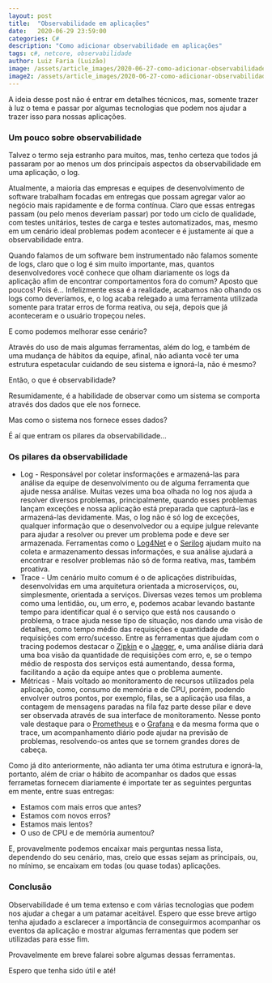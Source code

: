 ```yaml
---
layout: post
title:  "Observabilidade em aplicações"
date:   2020-06-29 23:59:00
categories: C#
description: "Como adicionar observabilidade em aplicações"
tags: c#, netcore, observabilidade
author: Luiz Faria (Luizão)
image: /assets/article_images/2020-06-27-como-adicionar-observabilidade-em-aplicacoes/background_1920.jpg
image2: /assets/article_images/2020-06-27-como-adicionar-observabilidade-em-aplicacoes/background_1920.jpg
---
```


A ideia desse post não é entrar em detalhes técnicos, mas, somente trazer à luz o tema e passar por algumas tecnologias que podem nos ajudar a trazer isso para nossas aplicações.

<h3>Um pouco sobre observabilidade</h3>

Talvez o termo seja estranho para muitos, mas, tenho certeza que todos já passaram por ao menos um dos principais aspectos da observabilidade em uma aplicação, o log. 

Atualmente, a maioria das empresas e equipes de desenvolvimento de software trabalham focadas em entregas que possam agregar valor ao negócio mais rapidamente e de forma contínua. Claro que essas entregas passam (ou pelo menos deveriam passar) por todo um ciclo de qualidade, com testes unitários, testes de carga e testes automatizados, mas, mesmo em um cenário ideal problemas podem acontecer e é justamente aí que a observabilidade entra. 

Quando falamos de um software bem instrumentado não falamos somente de logs, claro que o log é sim muito importante, mas, quantos desenvolvedores você conhece que olham diariamente os logs da aplicação afim de encontrar comportamentos fora do comum? Aposto que poucos! Pois é... Infelizmente essa é a realidade, acabamos não olhando os logs como deveríamos, e, o log acaba relegado a uma ferramenta utilizada somente para tratar erros de forma reativa, ou seja, depois que já aconteceram e o usuário tropeçou neles. 

E como podemos melhorar esse cenário?

Através do uso de mais algumas ferramentas, além do log, e também de uma mudança de hábitos da equipe, afinal, não adianta você ter uma estrutura espetacular cuidando de seu sistema e ignorá-la, não é mesmo?

Então, o que é observabilidade?

Resumidamente, é a habilidade de observar como um sistema se comporta através dos dados que ele nos fornece.

Mas como o sistema nos fornece esses dados?

É aí que entram os pilares da observabilidade...

<h3>Os pilares da observabilidade</h3>

<ul>
<li>Log - Responsável por coletar insformações e armazená-las para análise da equipe de desenvolvimento ou de alguma ferramenta que ajude nessa análise. Muitas vezes uma boa olhada no log nos ajuda a resolver diversos problemas, principalmente, quando esses problemas lançam exceções e nossa aplicação está preparada que capturá-las e armazená-las devidamente. Mas, o log não é só log de exceções, qualquer informação que o desenvolvedor ou a equipe julgue relevante para ajudar a resolver ou prever um problema pode e deve ser armazenada. Ferramentas como o <a href="https://logging.apache.org/log4net/">Log4Net</a> e o <a href="https://serilog.net">Serilog</a> ajudam muito na coleta e armazenamento dessas informações, e sua análise ajudará a encontrar e resolver problemas não só de forma reativa, mas, também proativa.</li>
<li>Trace - Um cenário muito comum é o de aplicações distribuídas, desenvolvidas em uma arquitetura orientada a microserviços, ou, simplesmente, orientada a serviços. Diversas vezes temos um problema como uma lentidão, ou, um erro, e, podemos acabar levando bastante tempo para identificar qual é o serviço que está nos causando o problema, o trace ajuda nesse tipo de situação, nos dando uma visão de detalhes, como tempo médio das requisições e quantidade de requisições com erro/sucesso. Entre as ferramentas que ajudam com o tracing podemos destacar o <a href="https://zipkin.io">Zipkin</a> e o <a href="https://www.jaegertracing.io">Jaeger</a>, e, uma análise diária dará uma boa visão da quantidade de requisições com erro, e, se o tempo médio de resposta dos serviços está aumentando, dessa forma, facilitando a ação da equipe antes que o problema aumente.</li>
<li>Métricas - Mais voltado ao monitoramento de recursos utilizados pela aplicação, como, consumo de memória e de CPU, porém, podendo envolver outros pontos, por exemplo, filas, se a aplicação usa filas, a contagem de mensagens paradas na fila faz parte desse pilar e deve ser observada através de sua interface de monitoramento. Nesse ponto vale destaque para o <a href="https://prometheus.io/">Prometheus</a> e o <a href="https://grafana.com/">Grafana</a> e da mesma forma que o trace, um acompanhamento diário pode ajudar na previsão de problemas, resolvendo-os antes que se tornem grandes dores de cabeça.</li>
</ul>

Como já dito anteriormente, não adianta ter uma ótima estrutura e ignorá-la, portanto, além de criar o hábito de acompanhar os dados que essas ferrametas fornecem diariamente é importate ter as seguintes perguntas em mente, entre suas entregas:

<ul>
<li>Estamos com mais erros que antes?</li>
<li>Estamos com novos erros?</li>
<li>Estamos mais lentos?</li>
<li>O uso de CPU e de memória aumentou?</li>
</ul>

E, provavelmente podemos encaixar mais perguntas nessa lista, dependendo do seu cenário, mas, creio que essas sejam as principais, ou, no mínimo, se encaixam em todas (ou quase todas) aplicações.

<h3>Conclusão</h3>

Observabilidade é um tema extenso e com várias tecnologias que podem nos ajudar a chegar a um patamar aceitável. Espero que esse breve artigo tenha ajudado a esclarecer a importância de conseguirmos acompanhar os eventos da aplicação e mostrar algumas ferramentas que podem ser utilizadas para esse fim. 

Provavelmente em breve falarei sobre algumas dessas ferramentas.

Espero que tenha sido útil e até!